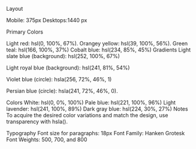 Layout

Mobile: 375px
Desktops:1440 px

Primary Colors

Light red: hsl(0, 100%, 67%).
Orangey yellow: hsl(39, 100%, 56%).
Green teal: hsl(166, 100%, 37%)
Cobalt blue: hsl(234, 85%, 45%)
Gradients
Light slate blue (background): hsl(252, 100%, 67%)

Light royal blue (background): hsl(241, 81%, 54%)

Violet blue (circle): hsla(256, 72%, 46%, 1)

Persian blue (circle): hsla(241, 72%, 46%, 0).

Colors 
White: hsl(0, 0%, 100%)
Pale blue: hsl(221, 100%, 96%)
Light lavender: hsl(241, 100%, 89%)
Dark gray blue: hsl(224, 30%, 27%)
Notes
To acquire the desired color variations and match the design, use transparency with hsla().

Typography
Font size for paragraphs: 18px
Font Family: Hanken Grotesk
Font Weights: 500, 700, and 800

